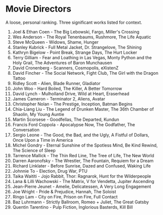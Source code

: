 # Movie Directors

A loose, personal ranking. Three significant works listed for context.

1. Joel & Ethan Coen - The Big Lebowski, Fargo, Miller's Crossing
1. Wes Anderson - The Royal Tenenbaums, Rushmore, The Life Aquatic
1. Steve McQueen - Widows, Shame, Hunger
1. Stanley Kubrick - Full Metal Jacket, Dr. Strangelove, The Shining
1. Kathryn Bigelow - Point Break, Strange Days, The Hurt Locker
1. Terry Gilliam - Fear and Loathing in Las Vegas, Monty Python and the Holy Grail, The Adventures of Baron Munchausen
1. David Cronenberg - Scanners, Cosmopolis, eXistenZ
1. David Fincher - The Social Network, Fight Club, The Girl with the Dragon Tattoo
1. Ridley Scott - Alien, Blade Runner, Gladiator
1. John Woo - Hard Boiled, The Killer, A Better Tomorrow
1. David Lynch - Mulholland Drive, Wild at Heart, Eraserhead
1. James Cameron - Terminator 2, Aliens, Avatar
1. Christopher Nolan - The Prestige, Inception, Batman Begins
1. Chia-Liang Liu - The Legend of Drunken Master, The 36th Chamber of Shaolin, My Young Auntie
1. Martin Scorsese - Goodfellas, The Departed, Kundun
1. Francis Ford Coppola - Apocalypse Now, The Godfather, The Conversation
1. Sergio Leone - The Good, the Bad, and the Ugly, A Fistful of Dollars, Once Upon a Time in America
1. Michel Gondry - Eternal Sunshine of the Spotless Mind, Be Kind Rewind, The Science of Sleep
1. Tarrence Mallick - The Thin Red Line, The Tree of Life, The New World
1. Darren Aaronofsky - The Wrestler, The Fountain, Requiem for a Dream
1. Richard Linklater - Before Sunrise, Dazed and Confused, Waking Life
1. Johnnie To - Election, Drug War, PTU
1. Taika Waititi - Jojo Rabbit, Thor: Ragnarok, Hunt for the Wilderpeople
1. Lana & Lilli Wachowski - The Matrix, V for Vendetta, Jupiter Ascending
1. Jean-Pierre Jeunet - Amelie, Delicatessen, A Very Long Engagement
1. Joe Wright - Pride & Prejudice, Hannah, The Soloist
1. Ringo Lam - City on Fire, Prison on Fire, Full Contact
1. Baz Luhrmann - Strictly Ballroom, Romeo + Juliet, The Great Gatsby
1. Quentin Tarentino - Pulp Fiction, Inglorious Basterds, Kill Bill
